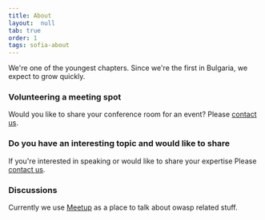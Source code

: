 ```yaml
---
title: About
layout:  null
tab: true
order: 1
tags: sofia-about
---
```


We're one of the youngest chapters. Since we're the first in Bulgaria, we expect to grow quickly.

### Volunteering a meeting spot

Would you like to share your conference room for an event? Please [contact us](mailto:mihail.stoynov@owasp.org).

### Do you have an interesting topic and would like to share

If you're interested in speaking or would like to share your expertise Please [contact us](mailto:mihail.stoynov@owasp.org).

### Discussions

Currently we use [Meetup](https://www.meetup.com/OWASP-Sofia-Chapter/) as a place to talk about owasp related stuff.
